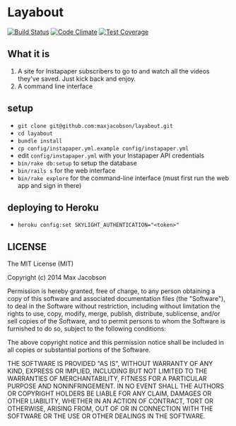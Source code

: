 # Layabout

[![Build Status](https://travis-ci.org/maxjacobson/layabout.svg)](https://travis-ci.org/maxjacobson/layabout)
[![Code Climate](https://codeclimate.com/github/maxjacobson/layabout/badges/gpa.svg)](https://codeclimate.com/github/maxjacobson/layabout)
[![Test Coverage](https://codeclimate.com/github/maxjacobson/layabout/badges/coverage.svg)](https://codeclimate.com/github/maxjacobson/layabout)

## What it is

1. A site for Instapaper subscribers to go to and watch all the videos they've
saved. Just kick back and enjoy.
2. A command line interface 

## setup

* `git clone git@github.com:maxjacobson/layabout.git`
* `cd layabout`
* `bundle install`
* `cp config/instapaper.yml.example config/instapaper.yml`
* edit `config/instapaper.yml` with your Instapaper API credentials
* `bin/rake db:setup` to setup the database
* `bin/rails s` for the web interface
* `bin/rake explore` for the command-line interface (must first run the web app and sign in there)

## deploying to Heroku

* `heroku config:set SKYLIGHT_AUTHENTICATION="<token>"`

## LICENSE

The MIT License (MIT)

Copyright (c) 2014 Max Jacobson

Permission is hereby granted, free of charge, to any person obtaining a copy
of this software and associated documentation files (the "Software"), to deal
in the Software without restriction, including without limitation the rights
to use, copy, modify, merge, publish, distribute, sublicense, and/or sell
copies of the Software, and to permit persons to whom the Software is
furnished to do so, subject to the following conditions:

The above copyright notice and this permission notice shall be included in
all copies or substantial portions of the Software.

THE SOFTWARE IS PROVIDED "AS IS", WITHOUT WARRANTY OF ANY KIND, EXPRESS OR
IMPLIED, INCLUDING BUT NOT LIMITED TO THE WARRANTIES OF MERCHANTABILITY,
FITNESS FOR A PARTICULAR PURPOSE AND NONINFRINGEMENT. IN NO EVENT SHALL THE
AUTHORS OR COPYRIGHT HOLDERS BE LIABLE FOR ANY CLAIM, DAMAGES OR OTHER
LIABILITY, WHETHER IN AN ACTION OF CONTRACT, TORT OR OTHERWISE, ARISING FROM,
OUT OF OR IN CONNECTION WITH THE SOFTWARE OR THE USE OR OTHER DEALINGS IN
THE SOFTWARE.

